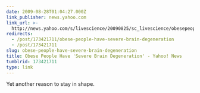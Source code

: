 ```yaml
---
date: 2009-08-28T01:04:27.000Z
link_publisher: news.yahoo.com
link_url: >-
  http://news.yahoo.com/s/livescience/20090825/sc_livescience/obesepeoplehaveseverebraindegeneration;_ylt=AskjfWuPk2szUWQDfYjoV3h0fNdF
redirects:
  - /post/173421711/obese-people-have-severe-brain-degeneration
  - /post/173421711
slug: obese-people-have-severe-brain-degeneration
title: Obese People Have 'Severe Brain Degeneration' - Yahoo! News
tumblrid: 173421711
type: link
---
```

<p>Yet another reason to stay in shape.</p>
